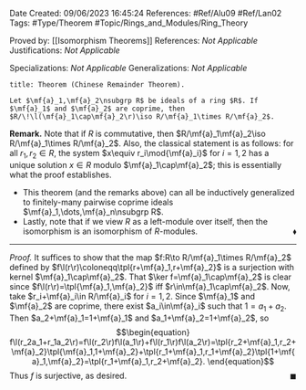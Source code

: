 <div class="topSpace"></div>

Date Created: 09/06/2023 16:45:24
References: #Ref/Alu09 #Ref/Lan02
Tags: #Type/Theorem #Topic/Rings_and_Modules/Ring_Theory

Proved by: [[Isomorphism Theorems]]
References: <i>Not Applicable</i>
Justifications: <i>Not Applicable</i>

Specializations: <i>Not Applicable</i>
Generalizations: <i>Not Applicable</i>

``` ad-Theorem
title: Theorem (Chinese Remainder Theorem).

Let $\mf{a}_1,\mf{a}_2\nsubgrp R$ be ideals of a ring $R$. If $\mf{a}_1$ and $\mf{a}_2$ are coprime, then $R/\!\l(\mf{a}_1\cap\mf{a}_2\r)\iso R/\mf{a}_1\times R/\mf{a}_2$.

```

<b>Remark.</b> Note that if $R$ is commutative, then $R/\mf{a}_1\mf{a}_2\iso R/\mf{a}_1\times R/\mf{a}_2$. Also, the classical statement is as follows: for all $r_1,r_2\in R$, the system $x\equiv r_i\mod{\mf{a}_i}$ for $i=1,2$ has a unique solution $x\in R$ modulo $\mf{a}_1\cap\mf{a}_2$; this is essentially what the proof establishes.
* This theorem (and the remarks above) can all be inductively generalized to finitely-many pairwise coprime ideals $\mf{a}_1,\dots,\mf{a}_n\nsubgrp R$.
* Lastly, note that if we view $R$ as a left-module over itself, then the isomorphism is an isomorphism of $R$-modules.<span style="float:right;">$\blacklozenge$</span>

---

<i>Proof.</i> It suffices to show that the map $f:R\to R/\mf{a}_1\times R/\mf{a}_2$ defined by $f\l(r\r)\coloneqq\tpl{r+\mf{a}_1,r+\mf{a}_2}$ is a surjection with kernel $\mf{a}_1\cap\mf{a}_2$. That $\ker f=\mf{a}_1\cap\mf{a}_2$ is clear since $f\l(r\r)=\tpl{\mf{a}_1,\mf{a}_2}$ iff $r\in\mf{a}_1\cap\mf{a}_2$. Now, take $r_i+\mf{a}_i\in R/\mf{a}_i$ for $i=1,2$. Since $\mf{a}_1$ and $\mf{a}_2$ are coprime, there exist $a_i\in\mf{a}_i$ such that $1=a_1+a_2$. Then $a_2+\mf{a}_1=1+\mf{a}_1$ and $a_1+\mf{a}_2=1+\mf{a}_2$, so
$$\begin{equation}
    f\l(r_2a_1+r_1a_2\r)=f\l(r_2\r)f\l(a_1\r)+f\l(r_1\r)f\l(a_2\r)=\tpl{r_2+\mf{a}_1,r_2+\mf{a}_2}\tpl{\mf{a}_1,1+\mf{a}_2}+\tpl{r_1+\mf{a}_1,r_1+\mf{a}_2}\tpl{1+\mf{a}_1,\mf{a}_2}=\tpl{r_1+\mf{a}_1,r_2+\mf{a}_2}.
\end{equation}$$
Thus $f$ is surjective, as desired.<span style="float:right;">$\blacksquare$</span>
